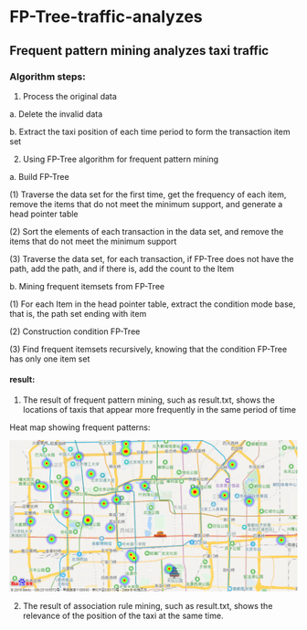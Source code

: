 # FP-Tree-traffic-analyzes
## Frequent pattern mining analyzes taxi traffic

### Algorithm steps: 

1. Process the original data
  
  a. Delete the invalid data 
  
  b. Extract the taxi position of each time period to form the transaction item set
  
2. Using FP-Tree algorithm for frequent pattern mining
  
  a. Build FP-Tree
  
  (1) Traverse the data set for the first time, get the frequency of each item, remove the items that do not meet the minimum support, and generate a head pointer table
  
  (2) Sort the elements of each transaction in the data set, and remove the items that do not meet the minimum support
  
  (3) Traverse the data set, for each transaction, if FP-Tree does not have the path, add the path, and if there is, add the count to the Item
  
  b. Mining frequent itemsets from FP-Tree
  
  (1) For each Item in the head pointer table, extract the condition mode base, that is, the path set ending with item
  
  (2) Construction condition FP-Tree
  
  (3) Find frequent itemsets recursively, knowing that the condition FP-Tree has only one item set
  
#### result:
1. The result of frequent pattern mining, such as result.txt, shows the locations of taxis that appear more frequently in the same period of time

Heat map showing frequent patterns:

![image](https://github.com/liguanlue/FP-Tree-traffic-analyzes/blob/main/IMG/frequent%20pattern.png)

2. The result of association rule mining, such as result.txt, shows the relevance of the position of the taxi at the same time.
 
